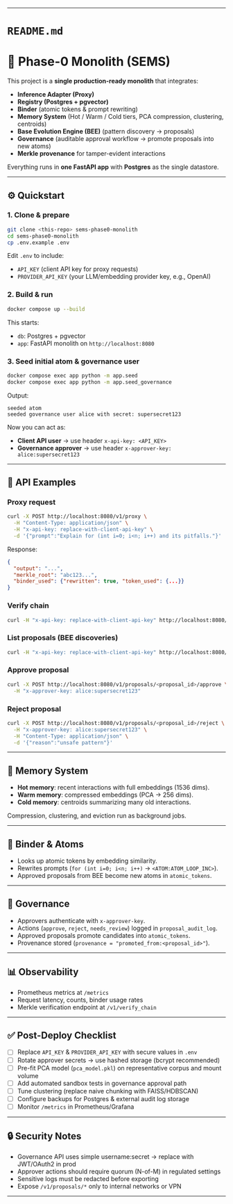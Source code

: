 
---

# `README.md`

# 🚀 Phase-0 Monolith (SEMS)

This project is a **single production-ready monolith** that integrates:

* **Inference Adapter (Proxy)**
* **Registry (Postgres + pgvector)**
* **Binder** (atomic tokens & prompt rewriting)
* **Memory System** (Hot / Warm / Cold tiers, PCA compression, clustering, centroids)
* **Base Evolution Engine (BEE)** (pattern discovery → proposals)
* **Governance** (auditable approval workflow → promote proposals into new atoms)
* **Merkle provenance** for tamper-evident interactions

Everything runs in **one FastAPI app** with **Postgres** as the single datastore.

---

## ⚙️ Quickstart

### 1. Clone & prepare

```bash
git clone <this-repo> sems-phase0-monolith
cd sems-phase0-monolith
cp .env.example .env
```

Edit `.env` to include:

* `API_KEY` (client API key for proxy requests)
* `PROVIDER_API_KEY` (your LLM/embedding provider key, e.g., OpenAI)

### 2. Build & run

```bash
docker compose up --build
```

This starts:

* `db`: Postgres + pgvector
* `app`: FastAPI monolith on `http://localhost:8080`

### 3. Seed initial atom & governance user

```bash
docker compose exec app python -m app.seed
docker compose exec app python -m app.seed_governance
```

Output:

```
seeded atom
seeded governance user alice with secret: supersecret123
```

Now you can act as:

* **Client API user** → use header `x-api-key: <API_KEY>`
* **Governance approver** → use header `x-approver-key: alice:supersecret123`

---

## 📡 API Examples

### Proxy request

```bash
curl -X POST http://localhost:8080/v1/proxy \
  -H "Content-Type: application/json" \
  -H "x-api-key: replace-with-client-api-key" \
  -d '{"prompt":"Explain for (int i=0; i<n; i++) and its pitfalls."}'
```

Response:

```json
{
  "output": "...",
  "merkle_root": "abc123...",
  "binder_used": {"rewritten": true, "token_used": {...}}
}
```

### Verify chain

```bash
curl -H "x-api-key: replace-with-client-api-key" http://localhost:8080/v1/verify_chain
```

### List proposals (BEE discoveries)

```bash
curl -H "x-api-key: replace-with-client-api-key" http://localhost:8080/v1/proposals
```

### Approve proposal

```bash
curl -X POST http://localhost:8080/v1/proposals/<proposal_id>/approve \
  -H "x-approver-key: alice:supersecret123"
```

### Reject proposal

```bash
curl -X POST http://localhost:8080/v1/proposals/<proposal_id>/reject \
  -H "x-approver-key: alice:supersecret123" \
  -H "Content-Type: application/json" \
  -d '{"reason":"unsafe pattern"}'
```

---

## 🧩 Memory System

* **Hot memory**: recent interactions with full embeddings (1536 dims).
* **Warm memory**: compressed embeddings (PCA → 256 dims).
* **Cold memory**: centroids summarizing many old interactions.

Compression, clustering, and eviction run as background jobs.

---

## 🧠 Binder & Atoms

* Looks up atomic tokens by embedding similarity.
* Rewrites prompts (`for (int i=0; i<n; i++)` → `<ATOM:ATOM_LOOP_INC>`).
* Approved proposals from BEE become new atoms in `atomic_tokens`.

---

## 🧬 Governance

* Approvers authenticate with `x-approver-key`.
* Actions (`approve`, `reject`, `needs_review`) logged in `proposal_audit_log`.
* Approved proposals promote candidates into `atomic_tokens`.
* Provenance stored (`provenance = "promoted_from:<proposal_id>"`).

---

## 📊 Observability

* Prometheus metrics at `/metrics`
* Request latency, counts, binder usage rates
* Merkle verification endpoint at `/v1/verify_chain`

---

## ✅ Post-Deploy Checklist

* [ ] Replace `API_KEY` & `PROVIDER_API_KEY` with secure values in `.env`
* [ ] Rotate approver secrets → use hashed storage (bcrypt recommended)
* [ ] Pre-fit PCA model (`pca_model.pkl`) on representative corpus and mount volume
* [ ] Add automated sandbox tests in governance approval path
* [ ] Tune clustering (replace naive chunking with FAISS/HDBSCAN)
* [ ] Configure backups for Postgres & external audit log storage
* [ ] Monitor `/metrics` in Prometheus/Grafana

---

## 🔒 Security Notes

* Governance API uses simple username\:secret → replace with JWT/OAuth2 in prod
* Approver actions should require quorum (N-of-M) in regulated settings
* Sensitive logs must be redacted before exporting
* Expose `/v1/proposals/*` only to internal networks or VPN

---
